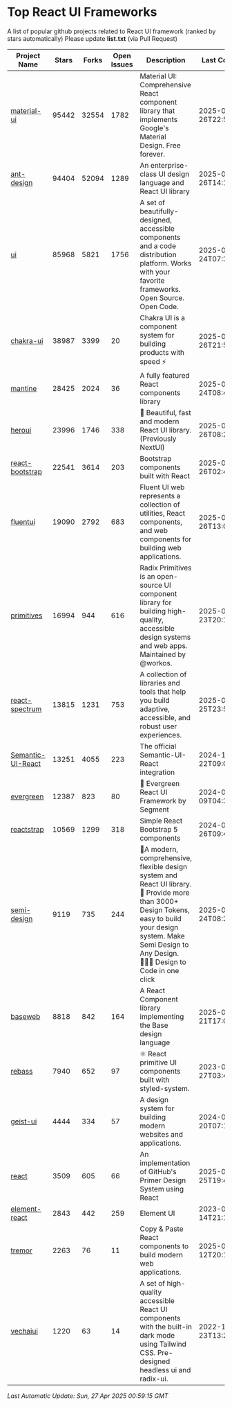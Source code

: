 # Top React UI Frameworks

A list of popular github projects related to React UI framework (ranked by stars automatically)
Please update **list.txt** (via Pull Request)

| Project Name | Stars | Forks | Open Issues | Description | Last Commit |
| ------------ | ----- | ----- | ----------- | ----------- | ----------- |
| [material-ui](https://github.com/mui/material-ui) |95442|32554|1782|Material UI: Comprehensive React component library that implements Google&#39;s Material Design. Free forever.|2025-04-26T22:58:52Z|
| [ant-design](https://github.com/ant-design/ant-design) |94404|52094|1289|An enterprise-class UI design language and React UI library|2025-04-26T14:14:36Z|
| [ui](https://github.com/shadcn-ui/ui) |85968|5821|1756|A set of beautifully-designed, accessible components and a code distribution platform. Works with your favorite frameworks. Open Source. Open Code.|2025-04-24T07:36:19Z|
| [chakra-ui](https://github.com/chakra-ui/chakra-ui) |38987|3399|20|Chakra UI is a component system for building products with speed ⚡️|2025-04-26T21:53:20Z|
| [mantine](https://github.com/mantinedev/mantine) |28425|2024|36|A fully featured React components library|2025-04-24T08:49:07Z|
| [heroui](https://github.com/heroui-inc/heroui) |23996|1746|338|🚀 Beautiful, fast and modern React UI library. (Previously NextUI)|2025-04-26T08:24:40Z|
| [react-bootstrap](https://github.com/react-bootstrap/react-bootstrap) |22541|3614|203|Bootstrap components built with React|2025-04-26T02:49:43Z|
| [fluentui](https://github.com/microsoft/fluentui) |19090|2792|683|Fluent UI web represents a collection of utilities, React components, and web components for building web applications.|2025-04-26T13:07:51Z|
| [primitives](https://github.com/radix-ui/primitives) |16994|944|616|Radix Primitives is an open-source UI component library for building high-quality, accessible design systems and web apps. Maintained by @workos.|2025-04-23T20:19:19Z|
| [react-spectrum](https://github.com/adobe/react-spectrum) |13815|1231|753|A collection of libraries and tools that help you build adaptive, accessible, and robust user experiences.|2025-04-25T23:51:32Z|
| [Semantic-UI-React](https://github.com/Semantic-Org/Semantic-UI-React) |13251|4055|223|The official Semantic-UI-React integration|2024-11-22T09:09:59Z|
| [evergreen](https://github.com/segmentio/evergreen) |12387|823|80|🌲 Evergreen React UI Framework by Segment|2024-07-09T04:30:28Z|
| [reactstrap](https://github.com/reactstrap/reactstrap) |10569|1299|318|Simple React Bootstrap 5 components|2024-09-26T09:40:49Z|
| [semi-design](https://github.com/DouyinFE/semi-design) |9119|735|244|🚀A modern, comprehensive, flexible design system and React UI library. 🎨 Provide more than 3000+ Design Tokens, easy to build your design system. Make Semi Design to Any Design.  🧑🏻‍💻 Design to Code in one click |2025-04-24T08:20:31Z|
| [baseweb](https://github.com/uber/baseweb) |8818|842|164|A React Component library implementing the Base design language|2025-04-21T17:02:32Z|
| [rebass](https://github.com/rebassjs/rebass) |7940|652|97|:atom_symbol: React primitive UI components built with styled-system.|2023-07-27T03:42:53Z|
| [geist-ui](https://github.com/geist-org/geist-ui) |4444|334|57|A design system for building modern websites and applications.|2024-07-20T07:18:46Z|
| [react](https://github.com/primer/react) |3509|605|66|An implementation of GitHub&#39;s Primer Design System using React|2025-04-25T19:49:12Z|
| [element-react](https://github.com/ElemeFE/element-react) |2843|442|259|Element UI|2023-01-14T21:13:08Z|
| [tremor](https://github.com/tremorlabs/tremor) |2263|76|11|Copy &amp; Paste React components to build modern web applications. |2025-04-12T20:15:29Z|
| [vechaiui](https://github.com/vechai/vechaiui) |1220|63|14|A set of high-quality accessible React UI components with the built-in dark mode using Tailwind CSS. Pre-designed headless ui and radix-ui.|2022-12-23T13:29:41Z|

*Last Automatic Update: Sun, 27 Apr 2025 00:59:15 GMT*
